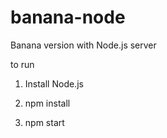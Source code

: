 banana-node
===========

Banana version with Node.js server

to run 

1) Install Node.js

2) npm install

3) npm start

